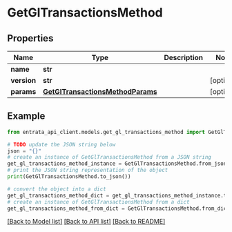 # GetGlTransactionsMethod


## Properties

Name | Type | Description | Notes
------------ | ------------- | ------------- | -------------
**name** | **str** |  | 
**version** | **str** |  | [optional] 
**params** | [**GetGlTransactionsMethodParams**](GetGlTransactionsMethodParams.md) |  | [optional] 

## Example

```python
from entrata_api_client.models.get_gl_transactions_method import GetGlTransactionsMethod

# TODO update the JSON string below
json = "{}"
# create an instance of GetGlTransactionsMethod from a JSON string
get_gl_transactions_method_instance = GetGlTransactionsMethod.from_json(json)
# print the JSON string representation of the object
print(GetGlTransactionsMethod.to_json())

# convert the object into a dict
get_gl_transactions_method_dict = get_gl_transactions_method_instance.to_dict()
# create an instance of GetGlTransactionsMethod from a dict
get_gl_transactions_method_from_dict = GetGlTransactionsMethod.from_dict(get_gl_transactions_method_dict)
```
[[Back to Model list]](../README.md#documentation-for-models) [[Back to API list]](../README.md#documentation-for-api-endpoints) [[Back to README]](../README.md)


